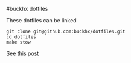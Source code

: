 #buckhx dotfiles

These dotfiles can be linked

```
git clone git@github.com:buckhx/dotfiles.git
cd dotfiles
make stow
```



See this [post](http://brandon.invergo.net/news/2012-05-26-using-gnu-stow-to-manage-your-dotfiles.html)
